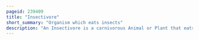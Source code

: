 ```yaml
---
pageid: 239409
title: "Insectivore"
short_summary: "Organism which eats insects"
description: "An Insectivore is a carnivorous Animal or Plant that eats Insects. An alternative Term is entomophage which can also refer to the human Practice of eating Insects."
---
```

